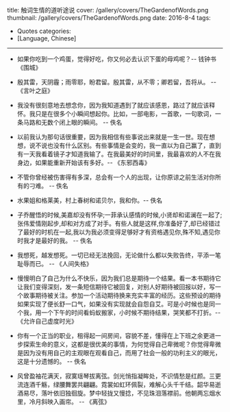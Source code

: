 title: 触词生情的道听途说
cover: /gallery/covers/TheGardenofWords.png
thumbnail: /gallery/covers/TheGardenofWords.png
date: 2016-8-4
tags:
- Quotes
categories:
- [Language, Chinese]
---

- 如果你吃到一个鸡蛋，觉得好吃，你又何必去认识下蛋的母鸡呢？-- 钱钟书 《围城》

- 殷其雷，天阴霾；雨零耶，盼君留。殷其雷，从不零；卿若留，吾将从。 -- 《言叶之庭》

<!-- more -->

- 我没有很刻意地去想念你，因为我知道遇到了就应该感恩，路过了就应该释怀。我只是在很多个小瞬间想起你。比如，一部电影，一首歌，一句歌词，一条马路和无数个闭上眼的瞬间。 -- 佚名
  
- 以前我认为那句话很重要，因为我相信有些事说出来就是一生一世。现在想想，说不说也没有什么区别。有些事情是会变的，我一直以为自己赢了，直到有一天我看着镜子才知道我输了。在我最美好的时间里，我最喜欢的人不在我身边，如果能重新开始该有多好。-- 《东邪西毒》
  
- 不管你曾经被伤害得有多深，总会有一个人的出现，让你原谅之前生活对你所有的刁难。 -- 佚名
  
- 水果姐和格莱美，村上春树和诺贝尔，我和你。-- 佚名
  
- 子乔醒悟的时候,美嘉却没有怀孕;一菲承认感情的时候,小贤却和诺澜在一起了;张伟爱情刚起步,却和对方成了对手。有些人就是这样,你准备好了,却已经错过了最好的时机在一起,我以为我必须变得足够好才有资格遇见你,殊不知,遇见你时我才是最好的我。 -- 佚名
  
- 我想死，越发想死。一切已经无法挽回，无论做什么都以失败告终，平添一笔耻辱而已。 -- 《人间失格》
  
- 慢慢明白了自己为什么不快乐，因为我们总是期待一个结果。看一本书期待它让我们变得深刻，发一条短信期待它被回复，对别人好期待被回报以好，写一个故事期待被关注。参加一个活动期待换来充实丰富的经历。这些预设的期待如果实现了便长舒一口气，如果没有实现就会自怨自艾。可是小时候也是同一个我，用一个下午的时间看蚂蚁搬家，小时候不期待结果，哭笑都不打折。-- 《允许自己虚度时光》

- 你有一个正当的职业，租得起一间房间，容貌不差，懂得在上下班之余更进一步探索生命的意义，这都是很优美的事情，为何觉得自己卑微呢？你觉得卑微是因为没有用自己的主观眼在观看自己，而用了社会一般的功利主义的眼光，这是十分遗憾的。 -- 佚名

- 风曾盈袖花满天，寂寞瑶琴拔离弦。剑光悄指凝眸处，不识情愁是红颜。三更流连酒千觞，绿腰舞罢共翩翩。霓裳如虹环佩裂，难解心头千千结。韶华易逝酒易尽，落叶依旧独徊旋。梦中轻拢又慢捻，不见珠泪落襟前。他朝两忘烟水里，冷月斜映入画帘。 -- 《离弦》
